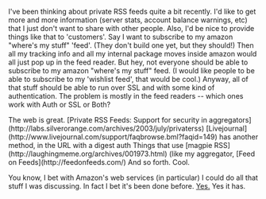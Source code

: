 <!--
.. title: Private RSS Feeds
.. date: 2005/04/18 13:37
.. slug: private-rss-feeds
.. tags:
.. link:
.. description:
-->

I've been thinking about private RSS feeds quite a bit recently. I'd like to get more and more information (server stats, account balance warnings, etc) that I just don't want to share with other people. Also, I'd be nice to provide things like that to 'customers'. Say I want to subscribe to my amazon "where's my stuff" 'feed'. (They don't build one yet, but they should!) Then all my tracking info and all my internal package moves inside amazon would all just pop up in the feed reader. But hey, not everyone should be able to subscribe to my amazon "where's my stuff" feed. (I would like people to be able to subscribe to my 'wishlist feed', that would be cool.) Anyway, all of that stuff should be able to run over SSL and with some kind of authentication. The problem is mostly in the feed readers -- which ones work with Auth or SSL or Both?

<p>The web is great.
[Private RSS Feeds: Support for security in aggregators](http://labs.silverorange.com/archives/2003/july/privaterss)
[Livejournal](http://www.livejournal.com/support/faqbrowse.bml?faqid=149) has another method, in the URL with a digest auth
Things that use [magpie RSS](http://laughingmeme.org/archives/001973.html) (like my aggregator, [Feed on Feeds](http://feedonfeeds.com/)
And so forth. Cool.</p>

You know, I bet with Amazon's web services (in particular) I could do all that stuff I was discussing. In fact I bet it's been done before. [Yes.](http://blog.kevindonahue.com/archives/2004/01/displaying_amazon_wi.php) Yes it has.
